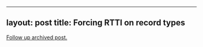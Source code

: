 
---
layout: post
title: Forcing RTTI on record types
---
[Follow up archived post.](/alex.ciobanu.org/index8054.html)